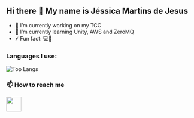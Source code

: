 ## Hi there 👋 My name is Jéssica Martins de Jesus
- 🔭 I’m currently working on my TCC
- 🌱 I’m currently learning Unity, AWS and ZeroMQ
- ⚡ Fun fact: 💻💙
### Languages I use:
![Top Langs](https://github-readme-stats.vercel.app/api/top-langs/?username=JesCat16&size_weight=0.5&count_weight=0.5&hide=javascript,html,css&layout=donut&theme=radical)
<br>
### 📫 How to reach me
<a href="https://www.linkedin.com/in/jéssica-jesus-8b4889238" target="blank"><img align="center" src="https://www.vectorlogo.zone/logos/linkedin/linkedin-tile.svg" alt="" height="40" width="40" /></a>
